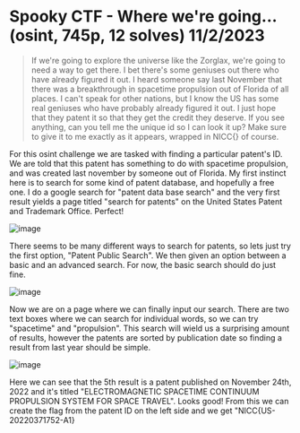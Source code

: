 # Spooky CTF - Where we're going... (osint, 745p, 12 solves) 11/2/2023

> If we're going to explore the universe like the Zorglax, we're going to need a way to get there. I bet there's some geniuses out there who have already figured it out. I heard someone say last November that there was
> a breakthrough in spacetime propulsion out of Florida of all places. I can't speak for other nations, but I know the US has some real geniuses who have probably already figured it out. I just hope that they patent it so
> that they get the credit they deserve. If you see anything, can you tell me the unique id so I can look it up? Make sure to give it to me exactly as it appears, wrapped in NICC{} of course.

For this osint challenge we are tasked with finding a particular patent's ID. We are told that this patent has something to do with spacetime propulsion, and was created last november by someone out of Florida. My first instinct here is to search for some kind of patent database, and hopefully a free one. I do a google search for "patent data base search" and the very first result yields a page titled "search for patents" on the United States Patent and Trademark Office. Perfect!

![image](https://github.com/heathbar019/Writeups/assets/114100890/200511fb-d455-4fd9-a0ce-757dc208e695)

There seems to be many different ways to search for patents, so lets just try the first option, "Patent Public Search". We then given an option between a basic and an advanced search. For now, the basic search should do just fine.

![image](https://github.com/heathbar019/Writeups/assets/114100890/5534ad35-d624-430e-bc69-639f003bb94c)

Now we are on a page where we can finally input our search. There are two text boxes where we can search for individual words, so we can try "spacetime" and "propulsion". This search will wield us a surprising amount of results, however the patents are sorted by publication date so finding a result from last year should be simple.

![image](https://github.com/heathbar019/Writeups/assets/114100890/9e4be3ba-f1ab-48de-9deb-0294f875b7c0)

Here we can see that the 5th result is a patent published on November 24th, 2022 and it's titled "ELECTROMAGNETIC SPACETIME CONTINUUM PROPULSION SYSTEM FOR SPACE TRAVEL". Looks good! From this we can create the flag from the patent ID on the left side and we get "NICC{US-20220371752-A1}
